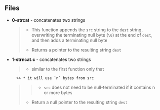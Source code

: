 ## Files
* **0-strcat** - concatenates two strings
    > * This function appends the `src` string to the `dest` string, overwriting the terminating null byte (`\0`) at the end of `dest`, and then adds a terminating null byte
    > - Returns a pointer to the resulting string `dest`
* **1-strncat.c** - concatenates two strings
    > * similar to the first function only that

        >> * it will use `n` bytes from src
	>> * `src` does not need to be null-terminated if it contains n or more bytes
    > - Return a null pointer to the resulting string `dest`
